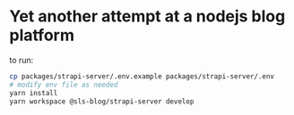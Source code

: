 # Yet another attempt at a nodejs blog platform



to run:

```bash
cp packages/strapi-server/.env.example packages/strapi-server/.env
# modify env file as needed
yarn install
yarn workspace @sls-blog/strapi-server develop
```